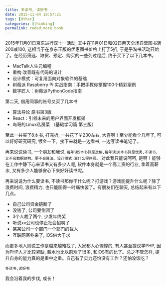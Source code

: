 ```yaml
---
title: 多读书, 读好书
date: 2015-11-04 18:57:21
tags: [Other]
categories: [thinking]
permalink: redad_more_book
---
```


2015年11月01日京东进行双十一活动, 其中在11月01日和02日两天全场自营图书满200减100, 这相当于在京东正版的优惠图书价格上打了5折, 于是乎淘书活动开始了。在经历筛选、缺货、预定、购买的一些列过程后, 终于买下了以下几本书。

* MacTalk人生元编程
* 重构 改善既有代码的设计
* 设计模式：可复用面向对象软件的基础
* 树莓派 Raspberry Pi 实战指南：手把手教你掌握100个精彩案例
* 数字匠人：树莓派PythonCode指南

第二天, 借用同事的账号又买了几本书

* 算法导论 原书第3版
* React：引领未来的用户界面开发框架
* 鸟哥的Linux私房菜 （基础学习篇 第三版）

至此一共买了8本书, 打完折, 一共花了￥230左右, 大喜啊！至少能看个几年了, 可以好好研究研究, 镀金一下。接下来就是一边看书, 一边写读书笔记了。

再来说说读书, 一个朋友和我说, `每年读5本书算是及格,每年读10本书算是优秀,不读书、又不会数据结构、更不会算法、设计模式,算什么程序员。` 对此我只能说呵呵, 是啊！能够在工作中静下心来读书又有多少人呢, 软件本身就是一个高工资的行业, 拿着高薪水, 又有多少人能够安心下来好好读书呢。

再来说说为什么要读书, 不读书那你干什么呢？打游戏？游戏能提升什么呢？除了浪费时间, 浪费精力, 也只能图得一时痛快罢了。有朋友们在聊天, 总结起来有以下几点。

* 自己公司资金链断了
* 没钱了, 公司要倒闭了
* 3个人裁了两个, 少发年终奖
* 听说xx公司也停止社会招聘了
* 某某公司一个部门一个部门的裁人
* 互联网寒冬来了, iOS供大于求

而更多地人则说工作是越来越难找了, 大家都人心惶惶的, 有人甚至提议学PHP, 因为PHP人才比较紧缺, 薪水也比以前涨了很多, 和iOS有的比了。总之不管怎样, 提升自身的能力真的是重中之重。自己有了实力还怕没有工作？还怕没饭吃？

`多读书,读好书`

我会沿着我的步伐, 成长！
